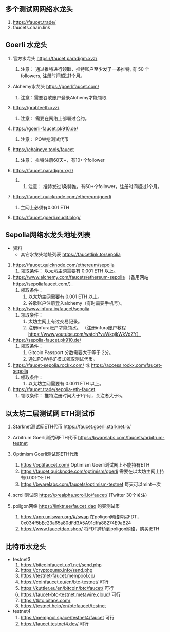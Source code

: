 ## 多个测试网网络水龙头
1. https://faucet.trade/
2. faucets.chain.link

## Goerli 水龙头

1. 官方水龙头   https://faucet.paradigm.xyz/
    1. 注意： 通过推特进行领取，推特账户至少发了一条推特, 有 50 个followers, 注册时间超过1个月。

2. Alchemy水龙头 https://goerlifaucet.com/
    1. 注意：需要谷歌账户登录Alchemy才能领取

3. https://grabteeth.xyz/
    1. 注意： 需要在网络上部署过合约。

4. https://goerli-faucet.pk910.de/
    1. 注意： POW挖测试代币

5. https://chaineye.tools/faucet
    1. 注意： 推特注册60天+，有10+个follower

6. https://faucet.paradigm.xyz/
    1. 1. 注意： 推特发过1条特推，有50+个follower，注册时间超过1个月。

7. https://faucet.quicknode.com/ethereum/goerli
    1. 主网上必须有0.001 ETH
8. https://faucet.goerli.mudit.blog/

## Sepolia网络水龙头地址列表
- 资料
    - 其它水龙头地址列表 https://faucetlink.to/sepolia

1. https://faucet.quicknode.com/ethereum/sepolia 
    1. 领取条件： 以太坊主网需要有 0.001 ETH 以上。
2. https://www.alchemy.com/faucets/ethereum-sepolia （备用网站 https://sepoliafaucet.com/）
    1. 领取条件：
        1. 以太坊主网需要有 0.001 ETH 以上。
        2. 谷歌账户注册登入alchemy（有时需要手机号）。
3. https://www.infura.io/faucet/sepolia  
    1. 领取条件：
        1. 太坊主网上有过交易记录。
        2. 注册infura账户才能领水。 （注册infura账户教程 https://www.youtube.com/watch?v=WkojkWkVdZY）
4. https://sepolia-faucet.pk910.de/  
    1. 领取条件：
        1. Gitcoin Passport 分数需要大于等于 2分。
        2. 通过POW挖矿模式领取测试代币。
5. https://faucet-sepolia.rockx.com/ 或 https://access.rockx.com/faucet-sepolia 
    1. 领取条件： 
        1. 以太坊主网需要有 0.0011 ETH 以上。
6. https://faucet.trade/sepolia-eth-faucet
    1. 领取条件： 推特注册时间大于1个月，关注者大于5。

## 以太坊二层测试网 ETH测试币
1. Starknet测试网ETH代币 https://faucet.goerli.starknet.io/

2. Arbitrum Goerli测试网ETH代币  https://bwarelabs.com/faucets/arbitrum-testnet

3. Optimism Goerli测试网ETH代币 
    1. https://optifaucet.com/ Optimism Goerli测试网上不能持有ETH
    2. https://faucet.quicknode.com/optimism/goerli 需要在以太坊主网上持有0.001个ETH
    3. https://bwarelabs.com/faucets/optimism-testnet 每天可以mint一次

4. scroll测试网 https://prealpha.scroll.io/faucet/ (Twitter 30个关注)

4. poligon网络 https://linktr.ee/faucet_dao 购买测试币
    1. https://app.uniswap.org/#/swap 在poligon网络购买FDT， 0x034f5bEc23a65a80dFd3A5A91dffa88274E9aB24
    2.  https://www.faucetdao.shop/ 将FDT跨桥到poligon网络，购买tETH

## 比特币水龙头
- testnet3
    1. https://bitcoinfaucet.uo1.net/send.php
    2. https://cryptopump.info/send.php
    3. https://testnet-faucet.mempool.co/
    4. https://coinfaucet.eu/en/btc-testnet/ 可行
    5. https://kuttler.eu/en/bitcoin/btc/faucet/ 可行
    6. https://faucet-btc-testnet.metawire.cloud/ 可行
    7. https://tbtc.bitaps.com/
    8. https://testnet.help/en/btcfaucet/testnet
- testnet4
    1. https://mempool.space/testnet4/faucet  可行
    2. https://faucet.testnet4.dev/  可行
